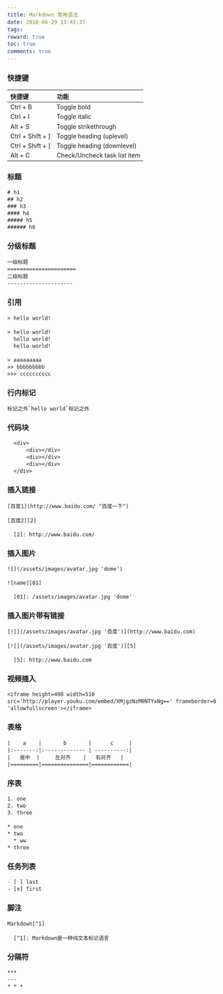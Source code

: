 ```yaml
---
title: Markdown 常用语法
date: 2018-06-29 13:45:37
tags:
reward: true
toc: true
comments: true
---
```

### 快捷键

| 快捷键              |  功能                         |
|:-------------------|:-----------------------------|
| Ctrl + B           |  Toggle bold                 |
| Ctrl + I           |  Toggle italic               |
| Alt + S            |  Toggle strikethrough        |
| Ctrl + Shift + ]   |  Toggle heading (uplevel)    |
| Ctrl + Shift + [   |  Toggle heading (downlevel)  |
| Alt + C            |  Check/Uncheck task list item|
<!-- more -->

### 标题

    # h1
    ## h2
    ### h3
    #### h4
    ##### h5
    ###### h6

### 分级标题

    一级标题
    ======================
    二级标题
    ---------------------

### 引用

    > hello world!

    > hello world!
      hello world!
      hello world!

    > aaaaaaaaa
    >> bbbbbbbbb
    >>> cccccccccc  

### 行内标记

    标记之外`hello world`标记之外

### 代码块

```
  <div>
      <div></div>
      <div></div>
      <div></div>
  </div>
```

### 插入链接

    [百度1](http://www.baidu.com/ "百度一下")

    [百度2][2]

      [2]: http://www.baidu.com/

### 插入图片

    ![](/assets/images/avatar.jpg 'dome')

    ![name][01]

      [01]: /assets/images/avatar.jpg 'dome'

### 插入图片带有链接

    [![](/assets/images/avatar.jpg '百度')](http://www.baidu.com)

    [![](/assets/images/avatar.jpg '百度')][5]

      [5]: http://www.baidu.com

### 视频插入

    <iframe height=498 width=510 src='http://player.youku.com/embed/XMjgzNzM0NTYxNg==' frameborder=0 'allowfullscreen'></iframe>

### 表格

    |    a    |       b       |      c     |
    |:-------:|:------------- | ----------:|
    |   居中  |     左对齐    |   右对齐   |
    |=========|===============|============|

### 序表

    1. one
    2. two
    3. three

    * one
    * two
      * ww
    * three

### 任务列表

    - [ ] last
    - [x] first

### 脚注

    Markdown[^1]

      [^1]: Markdown是一种纯文本标记语言

### 分隔符

    ***
    ---
    * * *